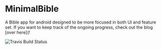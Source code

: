 MinimalBible
============

A Bible app for android designed to be more focused in both UI and feature set. If you want to keep
track of the ongoing progress, check out the blog [over here](!

![Travis Build Status](https://travis-ci.org/MinimalBible/MinimalBible.svg?branch=master)